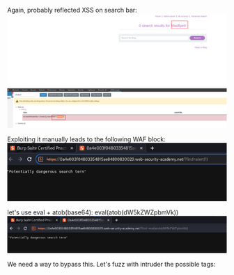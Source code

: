 Again, probably reflected XSS on search bar:
![](imgs/practice_exam_2.png)

Exploiting it manually leads to the following WAF block:
![](imgs/practice_exam_2-1.png)

let's use eval + atob(base64): eval(atob(dW5kZWZpbmVk))
![](imgs/practice_exam_2-2.png)

We need a way to bypass this. Let's fuzz with intruder the possible tags:

